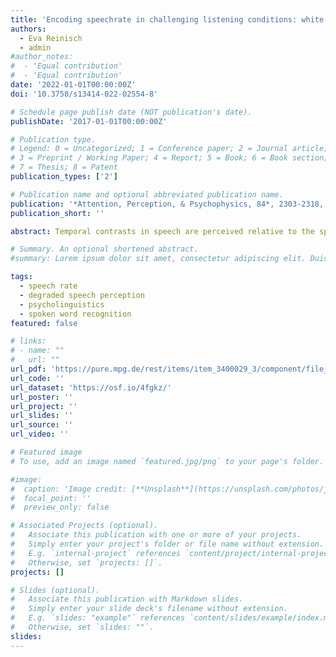 ```yaml
---
title: 'Encoding speechrate in challenging listening conditions: white noise and reverberation'
authors:
  - Eva Reinisch
  - admin
#author_notes:
#  - 'Equal contribution'
#  - 'Equal contribution'
date: '2022-01-01T00:00:00Z'
doi: '10.3758/s13414-022-02554-8'

# Schedule page publish date (NOT publication's date).
publishDate: '2017-01-01T00:00:00Z'

# Publication type.
# Legend: 0 = Uncategorized; 1 = Conference paper; 2 = Journal article;
# 3 = Preprint / Working Paper; 4 = Report; 5 = Book; 6 = Book section;
# 7 = Thesis; 8 = Patent
publication_types: ['2']

# Publication name and optional abbreviated publication name.
publication: '*Attention, Perception, & Psychophysics, 84*, 2303-2318, doi:10.3758/s13414-022-02554-8'
publication_short: ''

abstract: Temporal contrasts in speech are perceived relative to the speech rate of the surrounding context. That is, following a fast context sentence, listeners interpret a given target sound as longer than following a slow context, and vice versa. This rate effect, often referred to as "rate-dependent speech perception", has been suggested to be the result of a robust, low-level perceptual process, typically examined in quiet laboratory settings. However, speech perception often occurs in more challenging listening conditions. Therefore, we asked whether rate-dependent perception would be (partially) compromised by signal degradation relative to a clear listening condition. Specifically, we tested effects of white noise and reverberation, with the latter specifically distorting temporal information. We hypothesized that signal degradation would reduce the precision of encoding the speech rate in the context and thereby reduce the rate effect relative to a clear context. This prediction was borne out for both types of degradation in Experiment 1, where the context sentences but not the subsequent target words were degraded. However, in Experiment 2, which compared rate effects when contexts and targets were coherent in terms of signal quality, no reduction of the rate effect was found. This suggests that, when confronted with coherently degraded signals, listeners adapt to challenging listening situations, eliminating the difference between rate-dependent perception in clear and degraded conditions. Overall, the present study contributes towards understanding the consequences of different types of listening environments on the functioning of low-level perceptual processes that listeners use during speech perception.

# Summary. An optional shortened abstract.
#summary: Lorem ipsum dolor sit amet, consectetur adipiscing elit. Duis posuere tellus ac convallis placerat. Proin tincidunt magna sed ex sollicitudin condimentum.

tags:
  - speech rate
  - degraded speech perception
  - psycholinguistics
  - spoken word recognition
featured: false

# links:
# - name: ""
#   url: ""
url_pdf: 'https://pure.mpg.de/rest/items/item_3400029_3/component/file_3401218/content'
url_code: ''
url_dataset: 'https://osf.io/4fgkz/'
url_poster: ''
url_project: ''
url_slides: ''
url_source: ''
url_video: ''

# Featured image
# To use, add an image named `featured.jpg/png` to your page's folder.

#image:
#  caption: 'Image credit: [**Unsplash**](https://unsplash.com/photos/jdD8gXaTZsc)'
#  focal_point: ''
#  preview_only: false

# Associated Projects (optional).
#   Associate this publication with one or more of your projects.
#   Simply enter your project's folder or file name without extension.
#   E.g. `internal-project` references `content/project/internal-project/index.md`.
#   Otherwise, set `projects: []`.
projects: []

# Slides (optional).
#   Associate this publication with Markdown slides.
#   Simply enter your slide deck's filename without extension.
#   E.g. `slides: "example"` references `content/slides/example/index.md`.
#   Otherwise, set `slides: ""`.
slides:
---
```


<!-- THIS MARKDOWN BIT IS CURRENTLY COMMENTED OUT









{{% callout note %}}
Click the _Cite_ button above to demo the feature to enable visitors to import publication metadata into their reference management software.
{{% /callout %}}

Supplementary notes can be added here, including [code and math](https://wowchemy.com/docs/content/writing-markdown-latex/).
-->